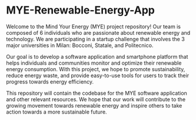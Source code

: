 # MYE-Renewable-Energy-App
Welcome to the Mind Your Energy (MYE) project repository! Our team is composed of 6 individuals who are passionate about renewable energy and technology. We are participating in a startup challenge that involves the 3 major universities in Milan: Bocconi, Statale, and Politecnico.

Our goal is to develop a software application and smartphone platform that helps individuals and communities monitor and optimize their renewable energy consumption. With this project, we hope to promote sustainability, reduce energy waste, and provide easy-to-use tools for users to track their progress towards energy efficiency.

This repository will contain the codebase for the MYE software application and other relevant resources. We hope that our work will contribute to the growing movement towards renewable energy and inspire others to take action towards a more sustainable future.
